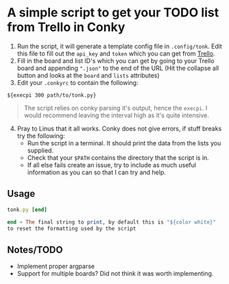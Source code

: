 # A simple script to get your TODO list from Trello in Conky
1. Run the script, it will generate a template config file in `.config/tonk`. Edit this file to fill out the `api_key` and `token` which you can get from [Trello](https://trello.com/app-key).
2. Fill in the board and list ID's which you can get by going to your Trello board and appending `".json"` to the end of the URL (Hit the collapse all button and looks at the `board` and `lists` attributes)
3. Edit your `.conkyrc` to contain the following:
```
${execpi 300 path/to/tonk.py}
```
> The script relies on conky parsing it's output, hence the `execpi`. I would recommend leaving the interval high as it's quite intensive.
4. Pray to Linus that it all works. Conky does not give errors, if stuff breaks try the following:
   * Run the script in a terminal. It should print the data from the lists you supplied.
   * Check that your `$PATH` contains the directory that the script is in.
   * If all else fails create an issue, try to include as much useful information as you can so that I can try and help.
## Usage
```ruby
tonk.py [end]

end - The final string to print, by default this is "${color white}"
to reset the formatting used by the script
```
## Notes/TODO

* Implement proper argparse
* Support for multiple boards? Did not think it was worth implementing.